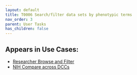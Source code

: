 ```yaml
---
layout: default
title: T0006 Search/filter data sets by phenotypic terms
nav_order: 3
parent: User Tasks
has_children: false
---
```


## Appears in Use Cases:

-   [Researcher Browse and Filter](../use-cases/browse-and-filter.md)
-   [NIH Compare across DCCs](../use-cases/multi-compare-custodian.md)
